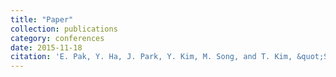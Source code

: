 ```yaml
---
title: "Paper"
collection: publications
category: conferences
date: 2015-11-18
citation: 'E. Pak, Y. Ha, J. Park, Y. Kim, M. Song, and T. Kim, &quot;SYNDICATE: Software Platform for Distributed Real-Time System,&quot; <i> IEEE Pacific Rim International Symposium on Dependable Computing (PRDC)</i>, 2015'
---
```

